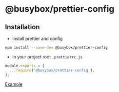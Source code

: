 # @busybox/prettier-config

## Installation

- Install prettier and config

```bash
npm install --save-dev @busybox/prettier-config
```

- In your project root `.prettierrc.js`

```js
module.exports = {
  ...require('@busybox/prettier-config'),
};
```

[Example](../../.prettierrc.js)

